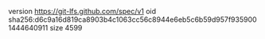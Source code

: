 version https://git-lfs.github.com/spec/v1
oid sha256:d6c9a16d819ca8903b4c1063cc56c8944e6eb5c6b59d957f9359001444640911
size 4599
